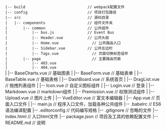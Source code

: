 `|-- build                            // webpack配置文件`    
`|-- config                           // 项目打包路径`    
`|-- src                              // 源码目录`   
`|   |-- components                   // 组件文件夹`   
`|       |-- common                   // 公共组件`   
`|           |-- bus.js           	  // Event Bus`  
`|           |-- Header.vue           // 公共头部`    
`|           |-- Home.vue           	// 公共路由入口`    
`|           |-- Sidebar.vue          // 公共左边栏`   
`|           |-- Tags.vue           	// 页面切换标签组件`    
`|       |-- page                   	// 主要路由页面`    
`|           |-- 403.vue`<br/>
`|           |-- 404.vue`<br/>
|           |-- BaseCharts.vue       // 基础图表
|           |-- BaseForm.vue         // 基础表单
|           |-- BaseTable.vue        // 基础表格
|           |-- DashBoard.vue        // 系统首页
|           |-- DragList.vue         // 拖拽列表组件
|           |-- Icon.vue			 // 自定义图标组件
|           |-- Login.vue          	 // 登录
|           |-- Markdown.vue         // markdown组件
|           |-- Premission.vue       // 权限测试组件
|           |-- Upload.vue           // 图片上传
|           |-- VueEditor.vue        // 富文本编辑器
|   |-- App.vue                      // 页面入口文件
|   |-- main.js                      // 程序入口文件，加载各种公共组件
|-- .babelrc                         // ES6语法编译配置
|-- .editorconfig                    // 代码编写规格
|-- .gitignore                       // 忽略的文件
|-- index.html                       // 入口html文件
|-- package.json                     // 项目及工具的依赖配置文件
|-- README.md                        // 说明

